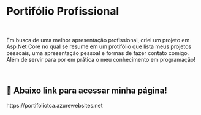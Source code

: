 # Portifólio Profissional
<br>
<p>Em busca de uma melhor apresentação profissional, criei um projeto em Asp.Net Core
no qual se resume em um protifólio que lista meus projetos pessoais, uma apresentação
pessoal e formas de fazer contato comigo. Além de servir para por em prática o meu conhecimento 
em programação!
</p>
<br>
<h2> 📝 Abaixo link para acessar minha página!</h2>

<p>https://portifoliotca.azurewebsites.net<p>

